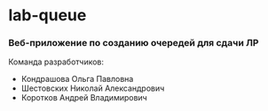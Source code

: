 # lab-queue 
### Веб-приложение по созданию очередей для сдачи ЛР

Команда разработчиков:
* Кондрашова Ольга Павловна
* Шестовских Николай Александрович
* Коротков Андрей Владимирович

